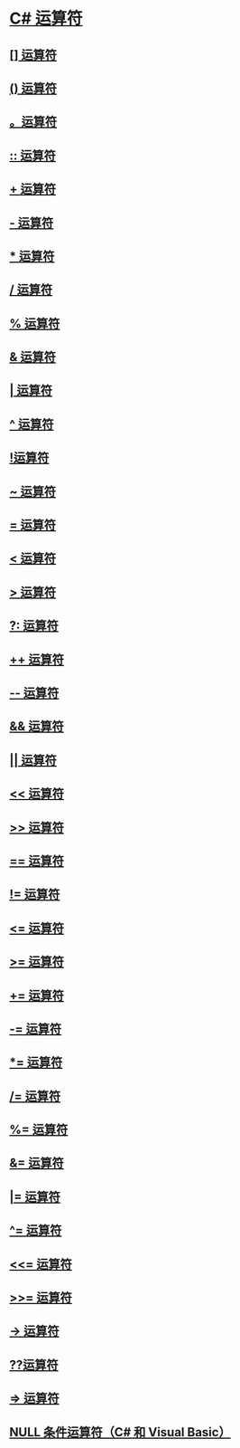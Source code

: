 # [C# 运算符](index.md)
## [[] 运算符](index-operator.md)
## [() 运算符](invocation-operator.md)
## [。运算符](member-access-operator.md)
## [:: 运算符](namespace-alias-qualifer.md)
## [+ 运算符](addition-operator.md)
## [- 运算符](subtraction-operator.md)
## [* 运算符](multiplication-operator.md)
## [/ 运算符](division-operator.md)
## [% 运算符](modulus-operator.md)
## [& 运算符](and-operator.md)
## [| 运算符](or-operator.md)
## [^ 运算符](xor-operator.md)
## [!运算符](logical-negation-operator.md)
## [~ 运算符](bitwise-complement-operator.md)
## [= 运算符](assignment-operator.md)
## [< 运算符](less-than-operator.md)
## [> 运算符](greater-than-operator.md)
## [?: 运算符](conditional-operator.md)
## [++ 运算符](increment-operator.md)
## [-- 运算符](decrement-operator.md)
## [&& 运算符](conditional-and-operator.md)
## [|| 运算符](conditional-or-operator.md)
## [<< 运算符](left-shift-operator.md)
## [>> 运算符](right-shift-operator.md)
## [== 运算符](equality-comparison-operator.md)
## [!= 运算符](not-equal-operator.md)
## [<= 运算符](less-than-equal-operator.md)
## [>= 运算符](greater-than-equal-operator.md)
## [+= 运算符](addition-assignment-operator.md)
## [-= 运算符](subtraction-assignment-operator.md)
## [*= 运算符](multiplication-assignment-operator.md)
## [/= 运算符](division-assignment-operator.md)
## [%= 运算符](modulus-assignment-operator.md)
## [&= 运算符](and-assignment-operator.md)
## [|= 运算符](or-assignment-operator.md)
## [^= 运算符](xor-assignment-operator.md)
## [<<= 运算符](left-shift-assignment-operator.md)
## [>>= 运算符](right-shift-assignment-operator.md)
## [-> 运算符](dereference-operator.md)
## [??运算符](null-conditional-operator.md)
## [=> 运算符](lambda-operator.md)
## [NULL 条件运算符（C# 和 Visual Basic）](null-conditional-operators.md)
